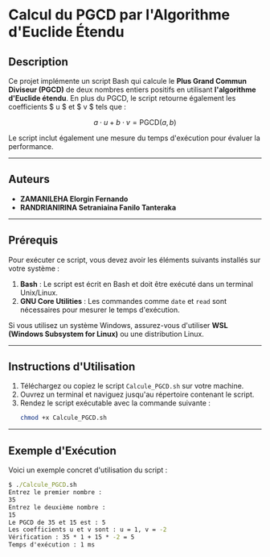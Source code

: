 # Calcul du PGCD par l'Algorithme d'Euclide Étendu

## Description

Ce projet implémente un script Bash qui calcule le **Plus Grand Commun Diviseur (PGCD)** de deux nombres entiers positifs en utilisant **l'algorithme d'Euclide étendu**. En plus du PGCD, le script retourne également les coefficients $ u $ et $ v $ tels que :

$$
a \cdot u + b \cdot v = \text{PGCD}(a, b)
$$

Le script inclut également une mesure du temps d'exécution pour évaluer la performance.

---

## Auteurs

- **ZAMANILEHA Elorgin Fernando**
- **RANDRIANIRINA Setraniaina Fanilo Tanteraka**

---

## Prérequis

Pour exécuter ce script, vous devez avoir les éléments suivants installés sur votre système :

1. **Bash** : Le script est écrit en Bash et doit être exécuté dans un terminal Unix/Linux.
2. **GNU Core Utilities** : Les commandes comme `date` et `read` sont nécessaires pour mesurer le temps d'exécution.

Si vous utilisez un système Windows, assurez-vous d'utiliser **WSL (Windows Subsystem for Linux)** ou une distribution Linux.

---

## Instructions d'Utilisation

1. Téléchargez ou copiez le script `Calcule_PGCD.sh` sur votre machine.
2. Ouvrez un terminal et naviguez jusqu'au répertoire contenant le script.
3. Rendez le script exécutable avec la commande suivante :
   ```bash
   chmod +x Calcule_PGCD.sh
   ```

---

## Exemple d'Exécution

Voici un exemple concret d'utilisation du script :

```cmd
$ ./Calcule_PGCD.sh
Entrez le premier nombre :
35
Entrez le deuxième nombre :
15
Le PGCD de 35 et 15 est : 5
Les coefficients u et v sont : u = 1, v = -2
Vérification : 35 * 1 + 15 * -2 = 5
Temps d'exécution : 1 ms
```
